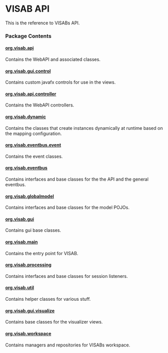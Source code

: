 # VISAB API

This is the reference to VISABs API.

### Package Contents

#### [org.visab.api](xref:org.visab.api)
Contains the WebAPI and associated classes.

#### [org.visab.gui.control](xref:org.visab.gui.control)
Contains custom javafx controls for use in the views.

#### [org.visab.api.controller](xref:org.visab.api.controller)
Contains the WebAPI controllers.

#### [org.visab.dynamic](xref:org.visab.dynamic)
Contains the classes that create instances dynamically at runtime based on the mapping configuration.

#### [org.visab.eventbus.event](xref:org.visab.eventbus.event)
Contains the event classes.

#### [org.visab.eventbus](xref:org.visab.eventbus)
Contains interfaces and base classes for the the API and the general eventbus.

#### [org.visab.globalmodel](xref:org.visab.globalmodel)
Contains interfaces and base classes for the model POJOs.

#### [org.visab.gui](xref:org.visab.gui)
Contains gui base classes.

#### [org.visab.main](xref:org.visab.main)
Contains the entry point for VISAB.

#### [org.visab.processing](xref:org.visab.processing)
Contains interfaces and base classes for session listeners.

#### [org.visab.util](xref:org.visab.util)
Contains helper classes for various stuff.

#### [org.visab.gui.visualize](xref:org.visab.gui.visualize)
Contains base classes for the visualizer views.

#### [org.visab.workspace](xref:org.visab.workspace)
Contains managers and repositories for VISABs workspace.